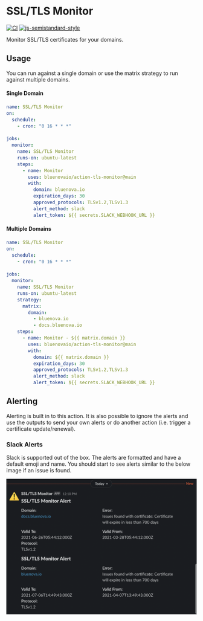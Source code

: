 # SSL/TLS Monitor

[![CI](https://github.com/bluenovaio/action-tls-monitor/actions/workflows/ci.yaml/badge.svg)](https://github.com/bluenovaio/action-tls-monitor/actions/workflows/ci.yaml)
[![js-semistandard-style](https://img.shields.io/badge/code%20style-semistandard-brightgreen.svg?style=flat-square)](https://github.com/standard/semistandard)

Monitor SSL/TLS certificates for your domains.

## Usage

You can run against a single domain or use the matrix strategy to run against multiple domains.

#### Single Domain

```yaml
name: SSL/TLS Monitor 
on:
  schedule:
    - cron: "0 16 * * *"

jobs:
  monitor:
    name: SSL/TLS Monitor
    runs-on: ubuntu-latest
    steps:
      - name: Monitor
        uses: bluenovaio/action-tls-monitor@main
        with: 
          domain: bluenova.io
          expiration_days: 30
          approved_protocols: TLSv1.2,TLSv1.3
          alert_method: slack
          alert_token: ${{ secrets.SLACK_WEBHOOK_URL }}
```

#### Multiple Domains

```yaml
name: SSL/TLS Monitor 
on:
  schedule:
    - cron: "0 16 * * *"

jobs:
  monitor:
    name: SSL/TLS Monitor
    runs-on: ubuntu-latest
    strategy:
      matrix:
        domain:
          - bluenova.io
          - docs.bluenova.io
    steps:
      - name: Monitor - ${{ matrix.domain }}
        uses: bluenovaio/action-tls-monitor@main
        with:
          domain: ${{ matrix.domain }}
          expiration_days: 30
          approved_protocols: TLSv1.2,TLSv1.3
          alert_method: slack
          alert_token: ${{ secrets.SLACK_WEBHOOK_URL }}
```

## Alerting

Alerting is built in to this action. It is also possible to ignore the alerts and use the outputs to send your own alerts or do
another action (i.e. trigger a certificate update/renewal). 

### Slack Alerts

Slack is supported out of the box. The alerts are formatted and have a default emoji and name. You should start to see alerts 
similar to the below image if an issue is found.

![Slack Alert](/docs/images/alert-slack.png)
